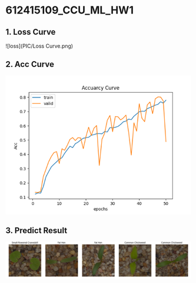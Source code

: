 # 612415109_CCU_ML_HW1

## 1. Loss Curve
![loss](PIC/Loss Curve.png)

## 2. Acc Curve
![loss](PIC/Accuracy_Curve.png)

## 3. Predict Result
![loss](PIC/pred.png)
